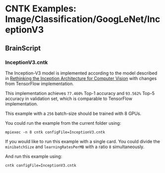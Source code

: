 # CNTK Examples: Image/Classification/GoogLeNet/InceptionV3

## BrainScript

### InceptionV3.cntk

The Inception-V3 model is implemented according to the model described in [Rethinking the Inception Architecture for Computer Vision](https://arxiv.org/abs/1512.00567) with changes from TensorFlow implementation.

This implementation achieves `77.460%` Top-1 accuracy and `93.562%` Top-5 accuracy in validation set, which is comparable to TensorFlow implementation.

This example with a `256` batch-size should be trained with 8 GPUs. 

You could run the example from the current folder using:

`mpiexec -n 8 cntk configFile=InceptionV3.cntk`

If you would like to run this example with a single card. You could divide the `minibatchSize` and `learningRatesPerMB` with a ratio `8` simultaneously.

And run this example using:

`cntk configFile=InceptionV3.cntk`

